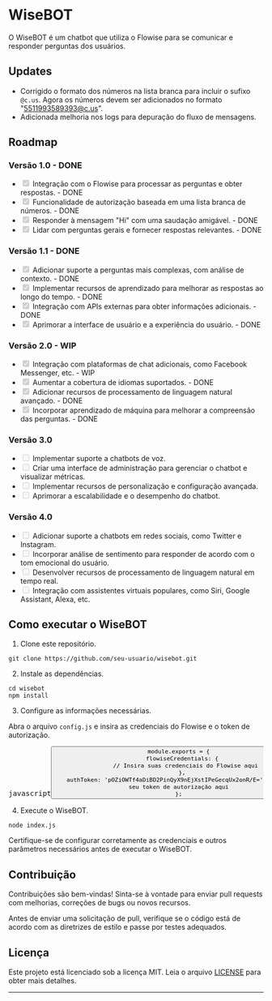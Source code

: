 <html>
<body>
<div><h1>WiseBOT</h1></div>
<div><p>O WiseBOT é um chatbot que utiliza o Flowise para se comunicar e responder perguntas dos usuários.</p></div>
<div><h2>Updates</h2></div>
<div><ul><li>Corrigido o formato dos números na lista branca para incluir o sufixo <code>@c.us</code>. Agora os números devem ser adicionados no formato "<a href="mailto:5511993589393@c.us" target="_new">5511993589393@c.us</a>".</li><li>Adicionada melhoria nos logs para depuração do fluxo de mensagens.</li></ul></div>
<div><h2>Roadmap</h2></div>
<div><h3>Versão 1.0 - DONE</h3></div>
<div><ul class="contains-task-list"><li class="task-list-item"><input type="checkbox" disabled="" checked=""> Integração com o Flowise para processar as perguntas e obter respostas. - DONE</li><li class="task-list-item"><input type="checkbox" disabled="" checked=""> Funcionalidade de autorização baseada em uma lista branca de números. - DONE</li><li class="task-list-item"><input type="checkbox" disabled="" checked=""> Responder à mensagem "Hi" com uma saudação amigável. - DONE</li><li class="task-list-item"><input type="checkbox" disabled="" checked=""> Lidar com perguntas gerais e fornecer respostas relevantes. - DONE</li></ul></div>
<div><h3>Versão 1.1 - DONE</h3></div>
<div><ul class="contains-task-list"><li class="task-list-item"><input type="checkbox" disabled="" checked=""> Adicionar suporte a perguntas mais complexas, com análise de contexto. - DONE</li><li class="task-list-item"><input type="checkbox" disabled="" checked=""> Implementar recursos de aprendizado para melhorar as respostas ao longo do tempo. - DONE</li><li class="task-list-item"><input type="checkbox" disabled="" checked="true"> Integração com APIs externas para obter informações adicionais. - DONE</li><li class="task-list-item"><input type="checkbox" disabled="" checked=""> Aprimorar a interface de usuário e a experiência do usuário. - DONE</li></ul></div>
<div><h3>Versão 2.0 - WIP</h3></div>
<div><ul class="contains-task-list"><li class="task-list-item"><input type="checkbox" disabled="" checked=""> Integração com plataformas de chat adicionais, como Facebook Messenger, etc. - WIP</li><li class="task-list-item"><input type="checkbox" disabled="" checked=""> Aumentar a cobertura de idiomas suportados. - DONE</li><li class="task-list-item"><input type="checkbox" disabled="" checked=""> Adicionar recursos de processamento de linguagem natural avançado. - DONE</li><li class="task-list-item"><input type="checkbox" disabled="" checked=""> Incorporar aprendizado de máquina para melhorar a compreensão das perguntas. - DONE</li></ul></div>
<div><h3>Versão 3.0</h3></div>
<div><ul class="contains-task-list"><li class="task-list-item"><input type="checkbox" disabled=""> Implementar suporte a chatbots de voz.</li><li class="task-list-item"><input type="checkbox" disabled=""> Criar uma interface de administração para gerenciar o chatbot e visualizar métricas.</li><li class="task-list-item"><input type="checkbox" disabled=""> Implementar recursos de personalização e configuração avançada.</li><li class="task-list-item"><input type="checkbox" disabled=""> Aprimorar a escalabilidade e o desempenho do chatbot.</li></ul></div>
<div><h3>Versão 4.0</h3></div>
<div><ul class="contains-task-list"><li class="task-list-item"><input type="checkbox" disabled=""> Adicionar suporte a chatbots em redes sociais, como Twitter e Instagram.</li><li class="task-list-item"><input type="checkbox" disabled=""> Incorporar análise de sentimento para responder de acordo com o tom emocional do usuário.</li><li class="task-list-item"><input type="checkbox" disabled=""> Desenvolver recursos de processamento de linguagem natural em tempo real.</li><li class="task-list-item"><input type="checkbox" disabled=""> Integração com assistentes virtuais populares, como Siri, Google Assistant, Alexa, etc.</li></ul></div>
<div><h2>Como executar o WiseBOT</h2></div>
<div><ol><li>Clone este repositório.</li></ol></div>
<div><pre><div class="bg-black rounded-md mb-4"><div class="p-4 overflow-y-auto print:overflow-visible"><code class="!whitespace-pre hljs language-shell">git clone https://github.com/seu-usuario/wisebot.git
</code></div></div></pre></div>
<div><ol start="2"><li>Instale as dependências.</li></ol></div>
<div><pre><div class="bg-black rounded-md mb-4"><div class="p-4 overflow-y-auto print:overflow-visible"><code class="!whitespace-pre hljs language-shell">cd wisebot
npm install
</code></div></div></pre></div>
<div><ol start="3"><li>Configure as informações necessárias.</li></ol></div>
<div><p>Abra o arquivo <code>config.js</code> e insira as credenciais do Flowise e o token de autorização.</p></div>
<div><pre><div class="bg-black rounded-md mb-4"><div class="flex items-center relative text-gray-200 bg-gray-800 px-4 py-2 text-xs font-sans justify-between rounded-t-md"><span>javascript</span><button class="flex ml-auto gap-2"><div class="p-4 overflow-y-auto print:overflow-visible"><code class="!whitespace-pre hljs language-javascript"><span class="hljs-variable language_">module</span>.<span class="hljs-property">exports</span> = {
  <span class="hljs-attr">flowiseCredentials</span>: {
    <span class="hljs-comment">// Insira suas credenciais do Flowise aqui</span>
  },
  <span class="hljs-attr">authToken</span>: <span class="hljs-string">'pOZiOWTf4aDiBD2PinQyX9nEjXstIPeGecqUx2onR/E='</span> <span class="hljs-comment">// Insira seu token de autorização aqui</span>
};
</code></div></div></pre></div>
<div><ol start="4"><li>Execute o WiseBOT.</li></ol></div>
<div><pre><div class="bg-black rounded-md mb-4"><div class="p-4 overflow-y-auto print:overflow-visible"><code class="!whitespace-pre hljs language-shell">node index.js
</code></div></div></pre></div>
<div><p>Certifique-se de configurar corretamente as credenciais e outros parâmetros necessários antes de executar o WiseBOT.</p></div>
<div><h2>Contribuição</h2></div>
<div><p>Contribuições são bem-vindas! Sinta-se à vontade para enviar pull requests com melhorias, correções de bugs ou novos recursos.</p></div>
<div><p>Antes de enviar uma solicitação de pull, verifique se o código está de acordo com as diretrizes de estilo e passe por testes adequados.</p></div>
<div><h2>Licença</h2></div>
<div><p>Este projeto está licenciado sob a licença MIT. Leia o arquivo <a href="LICENSE" target="_new">LICENSE</a> para obter mais detalhes.</p></div>
<div><hr></div>

</body>
</html>
